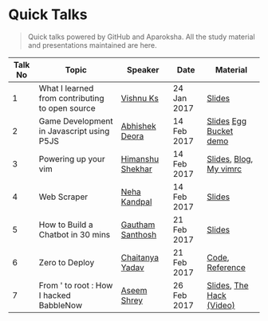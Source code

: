 # Quick Talks
> Quick talks powered by GitHub and Aparoksha. All the study material and presentations maintained are here.

|Talk No | Topic                                          |Speaker      | Date      |Material|
|---|------------------------------------------------|-------------|-----------|-----|
|1  |What I learned from contributing to open source |[Vishnu Ks](https://github.com/hackerkid)|24 Jan 2017|[Slides](https://github.com/hackerkid/talks/blob/master/pdf/WILFCTOS.pdf)|
|2  |Game Development in Javascript using P5JS|[Abhishek Deora](https://github.com/adeora7)|14 Feb 2017|[Slides](https://github.com/adeora7/quick_talks_slides) [Egg Bucket demo](https://github.com/adeora7/egg_and_bucket)|
|3  |Powering up your vim |[Himanshu Shekhar](https://github.com/himanshub16)|14 Feb 2017|[Slides](https://docs.google.com/presentation/d/1wG_VA3pk0oiF84wYeWg8_0C1GOA7pm1cbsrFTCALRrg/edit?usp=sharing), [Blog](https://himanshub16.github.io/vim-tutorial/), [My vimrc](https://raw.githubusercontent.com/himanshub16/MyScripts/master/vimrc)|
|4  |Web Scraper |[Neha Kandpal](https://github.com/13nehu)|14 Feb 2017|[Slides](https://github.com/13nehu/quick_talks)
|5 |How to Build a Chatbot in 30 mins|[Gautham Santhosh](https://gauthamzz.github.io/)|21 Feb 2017|[Slides](https://github.com/gauthamzz/talks)
|6 |Zero to Deploy |[Chaitanya Yadav](https://github.com/BelieveC)|21 Feb 2017|[Code](https://github.com/BelieveC/ZeroToDeploySource), [Reference](https://www.railstutorial.org/book/beginning)
|7 |From ' to root : How I hacked BabbleNow |[Aseem Shrey](https://github.com/LuD1161)|26 Feb 2017|[Slides](https://prezi.com/2paeq2cyiimz/talk-26-02-2017/), [The Hack (Video)](https://www.youtube.com/watch?v=vY5kgIfAkcs)
